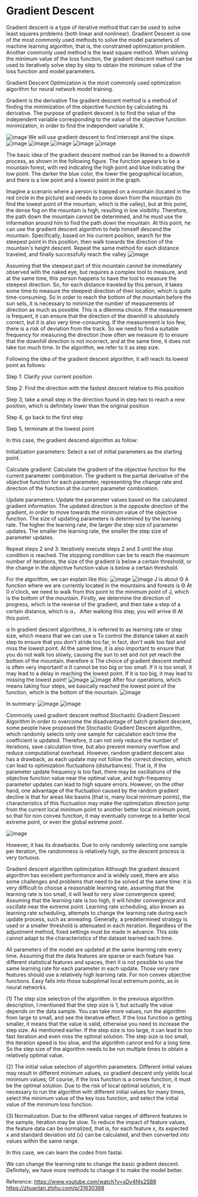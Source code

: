 # Gradient Descent


Gradient descent is a type of iterative method that can be used to solve least squares problems (both linear and nonlinear). Gradient Descent is one of the most 
commonly used methods to solve the model parameters of machine learning algorithm, that is, the constrained optimization problem. Another commonly used method is 
the least square method. When solving the minimum value of the loss function, the gradient descent method can be used to iteratively solve step by step to obtain 
the minimum value of the loss function and model parameters.

Gradient Descent Optimization is the most commonly used optimization algorithm for neural network model training.

Gradient is the derivative
The gradient descent method is a method of finding the minimization of the objective function by calculating its derivative.
The purpose of gradient descent is to find the value of the independent variable corresponding to the value of the objective function minimization, in order to find
the independent variable X.

![image](https://github.com/Alex-Fan777/Alex-Fan777.github.io/assets/132428764/e8e81b7c-8ea6-4651-8802-1376c34d09a0)
We will use gradient descent to find intercept and the slope.
![image](https://github.com/Alex-Fan777/Alex-Fan777.github.io/assets/132428764/2984e823-9cd0-4b8e-a31c-351dd93560eb)
![image](https://github.com/Alex-Fan777/Alex-Fan777.github.io/assets/132428764/0ada765d-a5d3-4670-9c68-1ffd138d34f8)
![image](https://github.com/Alex-Fan777/Alex-Fan777.github.io/assets/132428764/fd396f67-96f0-4c98-b478-c23cc1c2a8f2)
![image](https://github.com/Alex-Fan777/Alex-Fan777.github.io/assets/132428764/624bfbe1-39d6-4750-a842-8a0eec84f6b8)
![image](https://github.com/Alex-Fan777/Alex-Fan777.github.io/assets/132428764/353381b2-27d5-41fc-b0df-280ff65c5a17)

The basic idea of the gradient descent method can be likened to a downhill process, as shown in the following figure. The function appears to be a mountain forest,
with red indicating the high point and blue indicating the low point. The darker the blue color, the lower the geographical location, and there is a low point and a
lowest point in the graph.

Imagine a scenario where a person is trapped on a mountain (located in the red circle in the picture) and needs to come down from the mountain (to find the lowest
point of the mountain, which is the valley), but at this point, the dense fog on the mountain is high, resulting in low visibility. Therefore, the path down the
mountain cannot be determined, and he must use the information around him to find the path down the mountain. At this point, he can use the gradient descent 
algorithm to help himself descend the mountain. Specifically, based on his current position, search for the steepest point in this position, then walk towards the
direction of the mountain's height descent. Repeat the same method for each distance traveled, and finally successfully reach the valley
![image](https://github.com/Alex-Fan777/Alex-Fan777.github.io/assets/132428764/abe6210e-b2b6-4205-9bba-9f21e0fda954)

Assuming that the steepest part of this mountain cannot be immediately observed with the naked eye, but requires a complex tool to measure, and at the same time,
this person happens to have the tool to measure the steepest direction. So, for each distance traveled by this person, it takes some time to measure the steepest
direction of their location, which is quite time-consuming. So in order to reach the bottom of the mountain before the sun sets, it is necessary to minimize the
number of measurements of direction as much as possible. This is a dilemma choice. If the measurement is frequent, it can ensure that the direction of the downhill
is absolutely correct, but it is also very time-consuming. If the measurement is too few, there is a risk of deviation from the track. So we need to find a 
suitable frequency for measuring the direction (how often we measure it) to ensure that the downhill direction is not incorrect, and at the same time, it does
not take too much time. In the algorithm, we refer to it as step size.

Following the idea of the gradient descent algorithm, it will reach its lowest point as follows:

Step 1: Clarify your current position

Step 2: Find the direction with the fastest descent relative to this position

Step 3, take a small step in the direction found in step two to reach a new position, which is definitely lower than the original position

Step 4, go back to the first step

Step 5, terminate at the lowest point

In this case, the gradient descend algorithm as follow:

Initialization parameters: Select a set of initial parameters as the starting point.

Calculate gradient: Calculate the gradient of the objective function for the current parameter combination. The gradient is the partial derivative of the objective
function for each parameter, representing the change rate and direction of the function at the current parameter combination.

Update parameters: Update the parameter values based on the calculated gradient information. The updated direction is the opposite direction of the gradient, in 
order to move towards the minimum value of the objective function. The size of updating parameters is determined by the learning rate. The higher the learning 
rate, the larger the step size of parameter updates. The smaller the learning rate, the smaller the step size of parameter updates.

Repeat steps 2 and 3: iteratively execute steps 2 and 3 until the stop condition is reached. The stopping condition can be to reach the maximum number of
iterations, the size of the gradient is below a certain threshold, or the change in the objective function value is below a certain threshold.

For the algorithm, we can explain like this:
![image](https://github.com/Alex-Fan777/Alex-Fan777.github.io/assets/132428764/6c941bf6-7a15-4266-b675-544da0dfbaf3)
![image](https://github.com/Alex-Fan777/Alex-Fan777.github.io/assets/132428764/6646c04f-b545-4bc4-9de4-e6f038f639e3)
J is about Θ A function where we are currently located in the mountains and forests is Θ At 0 o'clock, we need to walk from this point to the minimum point of J,
which is the bottom of the mountain. Firstly, we determine the direction of progress, which is the reverse of the gradient, and then take a step of a certain
distance, which is α， After walking this step, you will arrive Θ At this point.

α In gradient descent algorithms, it is referred to as learning rate or step size, which means that we can use α To control the distance taken at each step to
ensure that you don't stride too far, in fact, don't walk too fast and miss the lowest point. At the same time, it is also important to ensure that you do not 
walk too slowly, causing the sun to set and not yet reach the bottom of the mountain. therefore α The choice of gradient descent method is often very 
important! α It cannot be too big or too small. If it is too small, it may lead to a delay in reaching the lowest point. If it is too big, it may lead to missing
the lowest point!
![image](https://github.com/Alex-Fan777/Alex-Fan777.github.io/assets/132428764/3c30db52-ac7a-4f3e-a1a7-87b8d62b969d)
![image](https://github.com/Alex-Fan777/Alex-Fan777.github.io/assets/132428764/c7da3bb8-bf9e-493a-828b-1aa570af24e9)
After four operations, which means taking four steps, we basically reached the lowest point of the function, which is the bottom of the mountain.
![image](https://github.com/Alex-Fan777/Alex-Fan777.github.io/assets/132428764/72723e19-66ab-4e03-b24b-a722fbd4313c)

In summary:
![image](https://github.com/Alex-Fan777/Alex-Fan777.github.io/assets/132428764/61591e42-cb53-4f9e-b874-1c4eb7c17894)
![image](https://github.com/Alex-Fan777/Alex-Fan777.github.io/assets/132428764/c0e5a472-7829-441c-b8b2-8fe504ab6ab3)


Commonly used gradient descent method
Stochastic Gradient Descent Algorithm
In order to overcome the disadvantage of batch gradient descent, some people have proposed the Stochastic Gradient Descent algorithm, which randomly selects only 
one sample for calculation each time the coefficient is updated. Therefore, it can not only reduce the number of iterations, save calculation time, but also
prevent memory overflow and reduce computational overhead. However, random gradient descent also has a drawback, as each update may not follow the correct
direction, which can lead to optimization fluctuations (disturbances). That is, if the parameter update frequency is too fast, there may be oscillations of the 
objective function value near the optimal value, and high-frequency parameter updates can lead to high square errors. However, on the other hand, one advantage 
of the fluctuation caused by the random gradient decline is that for areas like basins (that is, many local minimum points), the characteristics of this 
fluctuation may make the optimization direction jump from the current local minimum point to another better local minimum point, so that for non convex function,
it may eventually converge to a better local extreme point, or even the global extreme point.

![image](https://github.com/Alex-Fan777/Alex-Fan777.github.io/assets/132428764/47566178-6b96-433a-a793-8a48930cb5ca)

However, it has its drawbacks.
Due to only randomly selecting one sample per iteration, the randomness is relatively high, so the descent process is very tortuous.

Gradient descent algorithm optimization
Although the gradient descent algorithm has excellent performance and is widely used, there are also some challenges and problems that need to be solved at the
same time: it is very difficult to choose a reasonable learning rate, assuming that the learning rate is too small, it will lead to very slow convergence speed;
Assuming that the learning rate is too high, it will hinder convergence and oscillate near the extreme point. Learning rate scheduling, also known as learning 
rate scheduling, attempts to change the learning rate during each update process, such as annealing. Generally, a predetermined strategy is used or a smaller
threshold is attenuated in each iteration. Regardless of the adjustment method, fixed settings must be made in advance. This side cannot adapt to the
characteristics of the dataset learned each time.



All parameters of the model are updated at the same learning rate every time. Assuming that the data features are sparse or each feature has different statistical
features and spaces, then it is not possible to use the same learning rate for each parameter in each update. Those very rare features should use a relatively
high learning rate. For non convex objective functions. Easy falls into those suboptimal local extremum points, as in neural networks.

(1) The step size selection of the algorithm. In the previous algorithm description, I mentioned that the step size is 1, but actually the value depends on the 
data sample. You can take more values, run the algorithm from large to small, and see the iterative effect. If the loss function is getting smaller, it means that
the value is valid, otherwise you need to increase the step size. As mentioned earlier. If the step size is too large, it can lead to too fast iteration and even
miss the optimal solution. The step size is too small, the iteration speed is too slow, and the algorithm cannot end for a long time. So the step size of the 
algorithm needs to be run multiple times to obtain a relatively optimal value.

(2) The initial value selection of algorithm parameters. Different initial values may result in different minimum values, so gradient descent only yields local
minimum values; Of course, if the loss function is a convex function, it must be the optimal solution. Due to the risk of local optimal solution, it is necessary 
to run the algorithm with different initial values for many times, select the minimum value of the key loss function, and select the initial value of the minimum
loss function.

(3) Normalization. Due to the different value ranges of different features in the sample, iteration may be slow. To reduce the impact of feature values, 
the feature data can be normalized, that is, for each feature x, its expected x and standard deviation std (x) can be calculated, and then converted into values 
within the same range.

In this case, we can learn the codes from fastai.

We can change the learning rate to change the basic gradient descent. Definitely, we have more methods to change it to make the model better.



Reference:
https://www.youtube.com/watch?v=sDv4f4s2SB8
https://zhuanlan.zhihu.com/p/31630368

















